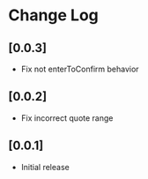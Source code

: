 # Change Log

## [0.0.3]

- Fix not enterToConfirm behavior

## [0.0.2]

- Fix incorrect quote range

## [0.0.1]

- Initial release
